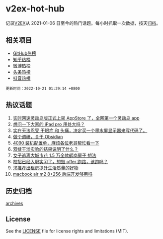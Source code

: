 # v2ex-hot-hub

 记录[V2EX](https://www.v2ex.com/)从 2021-01-06 日至今的热门话题。每小时抓取一次数据，按天[归档](archives)。
 
 ## 相关项目

- [GitHub热榜](https://github.com/lonnyzhang423/github-hot-hub)
- [知乎热榜](https://github.com/lonnyzhang423/zhihu-hot-hub)
- [微博热榜](https://github.com/lonnyzhang423/weibo-hot-hub)
- [头条热榜](https://github.com/lonnyzhang423/toutiao-hot-hub)
- [抖音热榜](https://github.com/lonnyzhang423/douyin-hot-hub)


 `更新时间：2022-10-21 01:29:14 +0800`

## 热议话题

1. [实时网速灵动岛版正式上架 AppStore 了，全网第一个灵动岛 app](https://www.v2ex.com/t/888318)
1. [想问一下大家的 iPad pro 用处大吗？](https://www.v2ex.com/t/888383)
1. [实在无法忍受 干眼症 和 头痛，决定买一个墨水屏显示器来写代码了。](https://www.v2ex.com/t/888366)
1. [做个调研，关于 Obsidian](https://www.v2ex.com/t/888288)
1. [4090 装机配置单，麻烦各位老哥帮忙看一下](https://www.v2ex.com/t/888398)
1. [双缝干涉实验的结果说明了什么？](https://www.v2ex.com/t/888332)
1. [女子逃离大城市花 1.5 万全款鹤岗房子 想法](https://www.v2ex.com/t/888442)
1. [校招已经入职实习了，想毁 offer 跑路，该跑吗？](https://www.v2ex.com/t/888338)
1. [求推荐出租房提升生活质量的好物](https://www.v2ex.com/t/888352)
1. [macbook air m2 8+256 后端开发够用吗](https://www.v2ex.com/t/888378)

## 历史归档

[archives](archives)

## License

See the [LICENSE](LICENSE) file for license rights and limitations (MIT).
